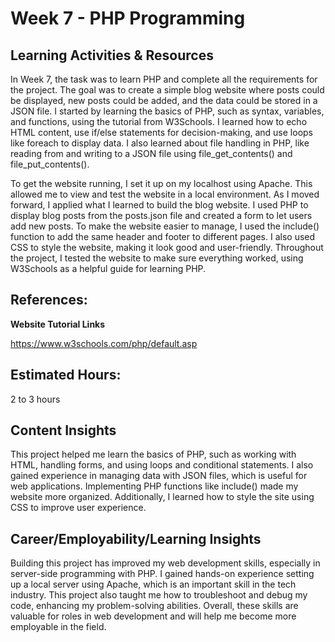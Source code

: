 # **Week 7 - PHP Programming**

## **Learning Activities & Resources**

In Week 7, the task was to learn PHP and complete all the requirements for the project. The goal was to create a simple blog website where posts could be displayed, new posts could be added, and the data could be stored in a JSON file. I started by learning the basics of PHP, such as syntax, variables, and functions, using the tutorial from W3Schools. I learned how to echo HTML content, use if/else statements for decision-making, and use loops like foreach to display data. I also learned about file handling in PHP, like reading from and writing to a JSON file using file_get_contents() and file_put_contents().

To get the website running, I set it up on my localhost using Apache. This allowed me to view and test the website in a local environment. As I moved forward, I applied what I learned to build the blog website. I used PHP to display blog posts from the posts.json file and created a form to let users add new posts. To make the website easier to manage, I used the include() function to add the same header and footer to different pages. I also used CSS to style the website, making it look good and user-friendly. Throughout the project, I tested the website to make sure everything worked, using W3Schools as a helpful guide for learning PHP.

## **References:**

**Website Tutorial Links**

https://www.w3schools.com/php/default.asp

## **Estimated Hours:**

2 to 3 hours

## **Content Insights**

This project helped me learn the basics of PHP, such as working with HTML, handling forms, and using loops and conditional statements. I also gained experience in managing data with JSON files, which is useful for web applications. Implementing PHP functions like include() made my website more organized. Additionally, I learned how to style the site using CSS to improve user experience.

## **Career/Employability/Learning Insights**

Building this project has improved my web development skills, especially in server-side programming with PHP. I gained hands-on experience setting up a local server using Apache, which is an important skill in the tech industry. This project also taught me how to troubleshoot and debug my code, enhancing my problem-solving abilities. Overall, these skills are valuable for roles in web development and will help me become more employable in the field.
